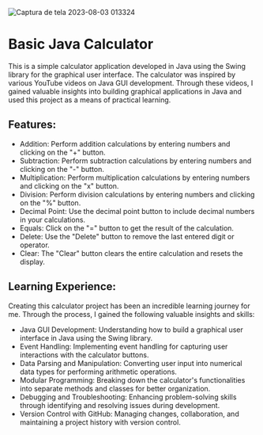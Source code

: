 
  ![Captura de tela 2023-08-03 013324](https://github.com/sandypiropo/java-basic-calculator/assets/121200148/46a7424b-8820-4315-87af-3e504b05bb01)

<body>
    <h1>Basic Java Calculator</h1>
    <p>
        This is a simple calculator application developed in Java using the Swing library for the graphical user interface. The calculator was inspired by various YouTube videos on Java GUI development. Through these videos, I gained valuable insights into building graphical applications in Java and used this project as a means of practical learning.
    </p>
    <h2>Features:</h2>
    <ul>
        <li>Addition: Perform addition calculations by entering numbers and clicking on the "+" button.</li>
        <li>Subtraction: Perform subtraction calculations by entering numbers and clicking on the "-" button.</li>
        <li>Multiplication: Perform multiplication calculations by entering numbers and clicking on the "x" button.</li>
        <li>Division: Perform division calculations by entering numbers and clicking on the "%" button.</li>
        <li>Decimal Point: Use the decimal point button to include decimal numbers in your calculations.</li>
        <li>Equals: Click on the "=" button to get the result of the calculation.</li>
        <li>Delete: Use the "Delete" button to remove the last entered digit or operator.</li>
        <li>Clear: The "Clear" button clears the entire calculation and resets the display.</li>
    </ul>
    <h2>Learning Experience:</h2>
    <p>
        Creating this calculator project has been an incredible learning journey for me. Through the process, I gained the following valuable insights and skills:
    </p>
    <ul>
        <li>Java GUI Development: Understanding how to build a graphical user interface in Java using the Swing library.</li>
        <li>Event Handling: Implementing event handling for capturing user interactions with the calculator buttons.</li>
        <li>Data Parsing and Manipulation: Converting user input into numerical data types for performing arithmetic operations.</li>
        <li>Modular Programming: Breaking down the calculator's functionalities into separate methods and classes for better organization.</li>
        <li>Debugging and Troubleshooting: Enhancing problem-solving skills through identifying and resolving issues during development.</li>
        <li>Version Control with GitHub: Managing changes, collaboration, and maintaining a project history with version control.</li>
    </ul>
</body>
